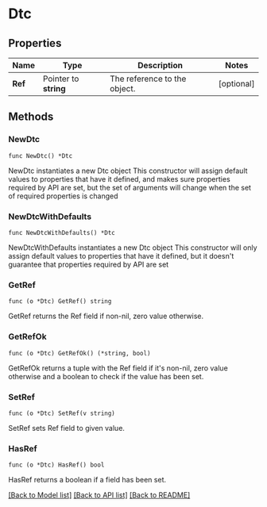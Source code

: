# Dtc

## Properties

Name | Type | Description | Notes
------------ | ------------- | ------------- | -------------
**Ref** | Pointer to **string** | The reference to the object. | [optional] 

## Methods

### NewDtc

`func NewDtc() *Dtc`

NewDtc instantiates a new Dtc object
This constructor will assign default values to properties that have it defined,
and makes sure properties required by API are set, but the set of arguments
will change when the set of required properties is changed

### NewDtcWithDefaults

`func NewDtcWithDefaults() *Dtc`

NewDtcWithDefaults instantiates a new Dtc object
This constructor will only assign default values to properties that have it defined,
but it doesn't guarantee that properties required by API are set

### GetRef

`func (o *Dtc) GetRef() string`

GetRef returns the Ref field if non-nil, zero value otherwise.

### GetRefOk

`func (o *Dtc) GetRefOk() (*string, bool)`

GetRefOk returns a tuple with the Ref field if it's non-nil, zero value otherwise
and a boolean to check if the value has been set.

### SetRef

`func (o *Dtc) SetRef(v string)`

SetRef sets Ref field to given value.

### HasRef

`func (o *Dtc) HasRef() bool`

HasRef returns a boolean if a field has been set.


[[Back to Model list]](../README.md#documentation-for-models) [[Back to API list]](../README.md#documentation-for-api-endpoints) [[Back to README]](../README.md)


